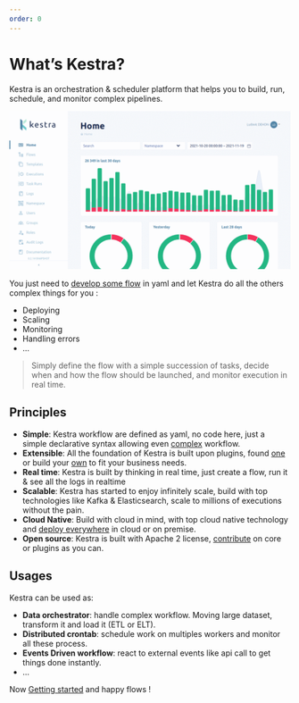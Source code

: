 ```yaml
---
order: 0
---
```


# What’s Kestra?
Kestra is an orchestration & scheduler platform that helps you to build, run, schedule, and monitor complex pipelines.


![Flow Topology](/ui.gif)

You just need to [develop some flow](developer-guide) in yaml and let Kestra do all the others complex things for you :
- Deploying
- Scaling
- Monitoring
- Handling errors
- ...

> Simply define the flow with a simple succession of tasks, decide when and how the flow should be launched, and monitor execution in real time.


## Principles
- **Simple**: Kestra workflow are defined as yaml, no code here, just a simple declarative syntax allowing even [complex](developer-guide/flowable) workflow.
- **Extensible**: All the foundation of Kestra is built upon plugins, found [one](../plugins) or build your [own](plugin-developer-guide) to fit your business needs.
- **Real time**: Kestra is built by thinking in real time, just create a flow, run it & see all the logs in realtime
- **Scalable**: Kestra has started to enjoy infinitely scale, build with top technologies like Kafka & Elasticsearch, scale to millions of executions without the pain.
- **Cloud Native**: Build with cloud in mind, with top cloud native technology and [deploy everywhere](administrator-guide/deployment) in cloud or on premise.
- **Open source**: Kestra is built with Apache 2 license, [contribute](https://github.com/kestra-io/kestra) on core or plugins as you can.


## Usages
Kestra can be used as:
- **Data orchestrator**: handle complex workflow. Moving large dataset, transform it and load it (ETL or ELT).
- **Distributed crontab**: schedule work on multiples workers and monitor all these process.
- **Events Driven workflow**: react to external events like api call to get things done instantly.
- ...

Now [Getting started](getting-started) and happy flows !

